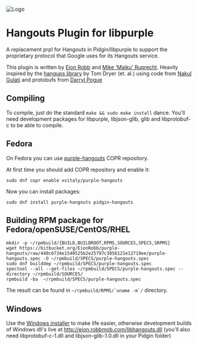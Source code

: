 ![Logo](https://bitbucket.org/EionRobb/purple-hangouts/avatar)
# Hangouts Plugin for libpurple #

A replacement prpl for Hangouts in Pidgin/libpurple to support the proprietary protocol that Google uses for its Hangouts service.

This plugin is written by [Eion Robb](http://eion.robbmob.com/blog/) and [Mike 'Maiku' Ruprecht](https://bitbucket.org/CMaiku/).
Heavily inspired by the [hangups library](https://github.com/tdryer/hangups) by Tom Dryer (et. al.) using code from [Nakul Gulati](https://hg.pidgin.im/soc/2015/nakulgulati/main/) and protobufs from [Darryl Pogue](http://dpogue.ca/)

## Compiling ##
To compile, just do the standard `make && sudo make install` dance.  You'll need development packages for libpurple, libjson-glib, glib and libprotobuf-c to be able to compile.

## Fedora ##
On Fedora you can use [purple-hangouts](https://copr.fedorainfracloud.org/coprs/xvitaly/purple-hangouts/) COPR repository.

At first time you should add COPR repository and enable it:
```
sudo dnf copr enable xvitaly/purple-hangouts
```
Now you can install packages:
```
sudo dnf install purple-hangouts pidgin-hangouts
```

## Building RPM package for Fedora/openSUSE/CentOS/RHEL ##
```
mkdir -p ~/rpmbuild/{BUILD,BUILDROOT,RPMS,SOURCES,SPECS,SRPMS}
wget https://bitbucket.org/EionRobb/purple-hangouts/raw/440c6734e1540525b2e25797c3856121e12719ee/purple-hangouts.spec -O ~/rpmbuild/SPECS/purple-hangouts.spec
sudo dnf builddep ~/rpmbuild/SPECS/purple-hangouts.spec
spectool --all --get-files ~/rpmbuild/SPECS/purple-hangouts.spec --directory ~/rpmbuild/SOURCES/
rpmbuild -ba  ~/rpmbuild/SPECS/purple-hangouts.spec
```
The result can be found in ``~/rpmbuild/RPMS/`uname -m`/`` directory.

## Windows ##
Use the [Windows installer](http://eion.robbmob.com/purple-hangouts.exe) to make life easier, otherwise development builds of Windows dll's live at http://eion.robbmob.com/libhangouts.dll (you'll also need libprotobuf-c-1.dll and libjson-glib-1.0.dll in your Pidgin folder)